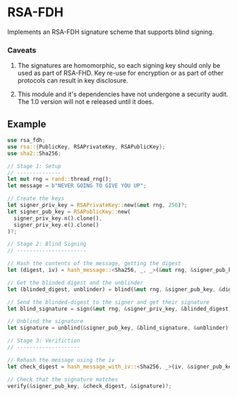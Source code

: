 
RSA-FDH
=======

Implements an RSA-FDH signature scheme that supports blind signing.

### Caveats

1. The signatures are homomorphic, so each signing key should only be used as part of RSA-FHD. Key re-use for encryption or as part of other protocols can result in key disclosure. 

2. This module and it's dependencies have not undergone a security audit. The 1.0 version will not e released until it does.

Example
-------

```rust
use rsa_fdh;
use rsa::{PublicKey, RSAPrivateKey, RSAPublicKey};
use sha2::Sha256;

// Stage 1: Setup
// --------------
let mut rng = rand::thread_rng();
let message = b"NEVER GOING TO GIVE YOU UP";

// Create the keys
let signer_priv_key = RSAPrivateKey::new(&mut rng, 256)?;
let signer_pub_key = RSAPublicKey::new(
  signer_priv_key.n().clone(), 
  signer_priv_key.e().clone()
)?;

// Stage 2: Blind Signing
// ----------------------

// Hash the contents of the message, getting the digest
let (digest, iv) = hash_message::<Sha256, _, _>(&mut rng, &signer_pub_key, message)?;

// Get the blinded digest and the unblinder
let (blinded_digest, unblinder) = blind(&mut rng, &signer_pub_key, &digest);

// Send the blinded-digest to the signer and get their signature
let blind_signature = sign(&mut rng, &signer_priv_key, &blinded_digest)?;

// Unblind the signature
let signature = unblind(&signer_pub_key, &blind_signature, &unblinder);

// Stage 3: Verifiction
// --------------------

// Rehash the message using the iv
let check_digest = hash_message_with_iv::<Sha256, _>(iv, &signer_pub_key, message);

// Check that the signature matches
verify(&signer_pub_key, &check_digest, &signature)?;
```